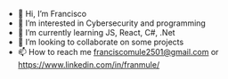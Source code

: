 - 👋 Hi, I’m Francisco
- 👀 I’m interested in Cybersecurity and programming
- 🌱 I’m currently learning JS, React, C#, .Net
- 💞️ I’m looking to collaborate on some projects
- 📫 How to reach me franciscomule2501@gmail.com or https://www.linkedin.com/in/franmule/
